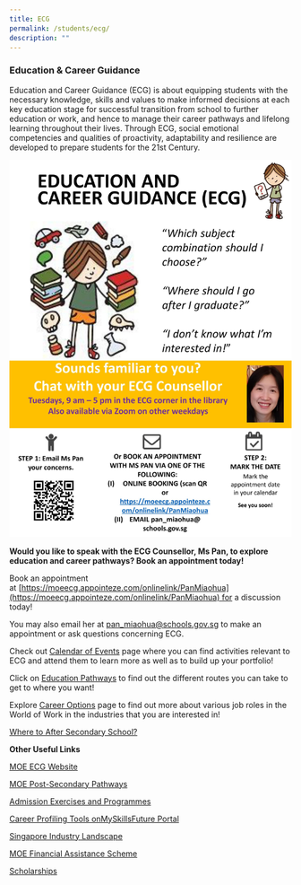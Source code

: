 ```yaml
---
title: ECG
permalink: /students/ecg/
description: ""
---
```

### Education & Career Guidance

Education and Career Guidance (ECG) is about equipping students with the necessary knowledge, skills and values to make informed decisions at each key education stage for successful transition from school to further education or work, and hence to manage their career pathways and lifelong learning throughout their lives. Through ECG, social emotional competencies and qualities of proactivity, adaptability and resilience are developed to prepare students for the 21st Century.

![](/images/NV%20ECG%20Poster%202022.jpg)

**Would you like to speak with the ECG Counsellor, Ms Pan, to explore education and career pathways? Book an appointment today!**

Book an appointment at [https://moeecg.appointeze.com/onlinelink/PanMiaohua](https://moeecg.appointeze.com/onlinelink/PanMiaohua) for a discussion today!

You may also email her at [pan_miaohua@schools.gov.sg](mailto:pan_miaohua@schools.gov.sg) to make an appointment or ask questions concerning ECG.

Check out [Calendar of Events](https://www.myskillsfuture.gov.sg/content/student/en/secondary/education-guide/events.html) page where you can find activities relevant to ECG and attend them to learn more as well as to build up your portfolio!

Click on [Education Pathways](https://www.myskillsfuture.gov.sg/content/student/en/secondary/education-guide/education-landscape/explore-pathway.html) to find out the different routes you can take to get to where you want!

Explore [Career Options](https://www.myskillsfuture.gov.sg/content/student/en/secondary/world-of-work/industry-landscape/industry-videos.html) page to find out more about various job roles in the World of Work in the industries that you are interested in!

  

[Where to After Secondary School?](https://www.youtube.com/watch?v=ndDVlzT-z0g)

  
**Other Useful Links**  

[MOE ECG Website](https://www.moe.gov.sg/education-in-sg/our-programmes/education-and-career-guidance/overview)

[MOE Post-Secondary Pathways](https://www.moe.gov.sg/post-secondary)

[Admission Exercises and Programmes](https://www.moe.gov.sg/post-secondary/admissions)

[Career Profiling Tools onMySkillsFuture Portal](https://www.myskillsfuture.gov.sg/content/student/en/secondary/assessment.html)

[Singapore Industry Landscape](https://www.myskillsfuture.gov.sg/content/student/en/secondary/world-of-work/industry-landscape.html)

[MOE Financial Assistance Scheme](https://www.moe.gov.sg/financial-matters/financial-assistance)

[Scholarships](https://www.moe.gov.sg/search?q=scholarship&app=site_search)